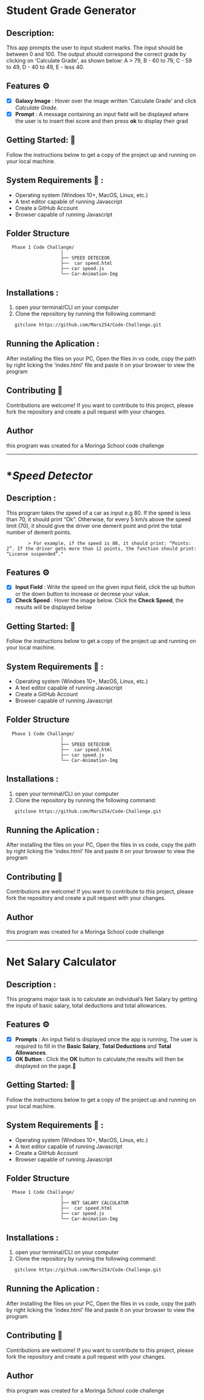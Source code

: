 # **Student Grade Generator**

## **Description**: 
 This app prompts the user to input student marks. The input should be between 0 and 100. The output should correspond the correct grade by clicking on 'Calculate Grade', as shown below: 
         A > 79, B - 60 to 79, C -  59 to 49, D - 40 to 49, E - less 40.

## **Features** ⚙️
- [x] **Galaxy Image** : Hover over the image written 'Calculate Grade' and click *Calculate Grade*.
- [x] **Prompt** : A message containing an input field will be displayed where the user is to insert thei score and then press **ok** to display their grad

## **Getting Started**: 🤩
Follow the instructions below to get a copy of the project up and running on your local machine. 

## **System Requirements** 📌 : 
  - Operating system (Windoes 10+, MacOS, Linux, etc.)
  - A text editor capable of running Javascript
  - Create a GitHub  Account   
  - Browser capable of running Javascript          

## **Folder Structure**
      Phase 1 Code Challange/
                        │
                        ├── SPEED DETECEOR
                        ├──  car speed.html
                        ├── car speed.js
                        └── Car-Animation-Img

## **Installations** :
 1. open your terminal/CLI on your computer
 2. Clone the repository by running the following command:
   ```sh
      gitclone https://github.com/Mars254/Code-Challenge.git
  ```

## **Running the Aplication** :
 After installing the files on your PC, Open the files in vs code, copy the path by right licking the 'index.html' file and paste it on your browser to view the program

## **Contributing** 🤝
Contributions are welcome! If you want to contribute to this project, please fork the repository and create a pull request with your changes.

## **Author** 
  this program was created for a Moringa School code challenge




<Hr>

# **Speed Detector*

## **Description** :    
This program takes the speed of a car as input e.g 80.   If the speed is less than 70, it should print “Ok”. Otherwise, for every 5 km/s above the speed limit (70), it should give the driver one demerit point and print the total number of demerit points.

            > For example, if the speed is 80, it should print: “Points: 2”. If the driver gets more than 12 points, the function should print: “License suspended”."

## **Features** ⚙️
- [x] **Input Field** : Write the speed on the given input field, click the up button or the down button to increase or decrese your value.
- [x] **Check Speed** : Hover the image below. Click the **Check Speed**, the results will be displayed below 

## **Getting Started**: 🤩
Follow the instructions below to get a copy of the project up and running on your local machine. 

## **System Requirements** 📌 : 
  - Operating system (Windoes 10+, MacOS, Linux, etc.)
  - A text editor capable of running Javascript
  - Create a GitHub  Account   
  - Browser capable of running Javascript          

## **Folder Structure**
      Phase 1 Code Challange/
                        │
                        ├── SPEED DETECEOR
                        ├──  car speed.html
                        ├── car speed.js
                        └── Car-Animation-Img

## **Installations** :
 1. open your terminal/CLI on your computer
 2. Clone the repository by running the following command:
   ```sh
      gitclone https://github.com/Mars254/Code-Challenge.git
  ```

## **Running the Aplication** :
 After installing the files on your PC, Open the files in vs code, copy the path by right licking the 'index.html' file and paste it on your browser to view the program

## **Contributing** 🤝
Contributions are welcome! If you want to contribute to this project, please fork the repository and create a pull request with your changes.

## **Author** 
  this program was created for a Moringa School code challenge


 
<Hr>

# **Net Salary Calculator**

## **Description** :    
This programs major task is to calculate an individual’s Net Salary by 
getting the inputs of basic salary, total deductions and total allowances.
                

## **Features** ⚙️
- [x] **Prompts** : An input field is displayed once the app is running, The user is required to fill in the **Basic Salary**, **Total Deductions** and **Total Allowances**.
- [x] **OK Button** : Click the **OK** button to calculate,the results will then be displayed on the page.🤝

## **Getting Started**: 🤩
Follow the instructions below to get a copy of the project up and running on your local machine. 

## **System Requirements** 📌 : 
  - Operating system (Windoes 10+, MacOS, Linux, etc.)
  - A text editor capable of running Javascript
  - Create a GitHub  Account   
  - Browser capable of running Javascript          

## **Folder Structure**
      Phase 1 Code Challange/
                        │
                        ├── NET SALARY CALCULATOR
                        ├──  car speed.html
                        ├── car speed.js
                        └── Car-Animation-Img

## **Installations** :
 1. open your terminal/CLI on your computer
 2. Clone the repository by running the following command:
   ```sh
      gitclone https://github.com/Mars254/Code-Challenge.git
  ```

## **Running the Aplication** :
 After installing the files on your PC, Open the files in vs code, copy the path by right licking the 'index.html' file and paste it on your browser to view the program

## **Contributing** 🤝
Contributions are welcome! If you want to contribute to this project, please fork the repository and create a pull request with your changes.

## **Author** 
  this program was created for a Moringa School code challenge
